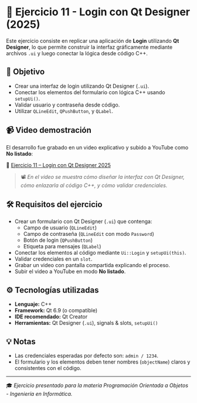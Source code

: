 # 🔐 Ejercicio 11 - Login con Qt Designer (2025)

Este ejercicio consiste en replicar una aplicación de **Login** utilizando **Qt Designer**, lo que permite construir la interfaz gráficamente mediante archivos `.ui` y luego conectar la lógica desde código C++.

## 🎯 Objetivo

- Crear una interfaz de login utilizando Qt Designer (`.ui`).
- Conectar los elementos del formulario con lógica C++ usando `setupUi()`.
- Validar usuario y contraseña desde código.
- Utilizar `QLineEdit`, `QPushButton`, y `QLabel`.

## 📹 Video demostración

El desarrollo fue grabado en un video explicativo y subido a YouTube como **No listado**:

🔗 [Ejercicio 11 – Login con Qt Designer 2025](https://www.youtube.com/watch?v=_B2M6wrXM3M)

> 📽️ *En el video se muestra cómo diseñar la interfaz con Qt Designer, cómo enlazarla al código C++, y cómo validar credenciales.*

## 🛠️ Requisitos del ejercicio

- Crear un formulario con Qt Designer (`.ui`) que contenga:
  - Campo de usuario (`QLineEdit`)
  - Campo de contraseña (`QLineEdit` con modo `Password`)
  - Botón de login (`QPushButton`)
  - Etiqueta para mensajes (`QLabel`)
- Conectar los elementos al código mediante `Ui::Login` y `setupUi(this)`.
- Validar credenciales en un `slot`.
- Grabar un video con pantalla compartida explicando el proceso.
- Subir el video a YouTube en modo **No listado**.

## ⚙️ Tecnologías utilizadas

- **Lenguaje:** C++
- **Framework:** Qt 6.9 (o compatible)
- **IDE recomendado:** Qt Creator
- **Herramientas:** Qt Designer (`.ui`), signals & slots, `setupUi()`

## 💡 Notas

- Las credenciales esperadas por defecto son: `admin / 1234`.
- El formulario y los elementos deben tener nombres (`objectName`) claros y consistentes con el código.

---

🎓 *Ejercicio presentado para la materia Programación Orientada a Objetos - Ingeniería en Informática.*
